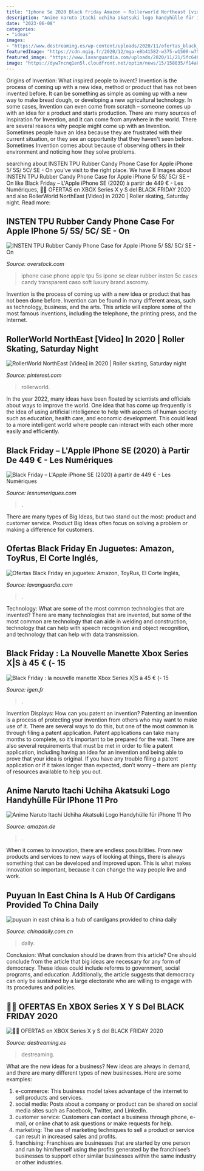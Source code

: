 ```yaml
---
title: "Iphone Se 2020 Black Friday Amazon ~ Rollerworld Northeast [video] In 2020"
description: "Anime naruto itachi uchiha akatsuki logo handyhülle für iphone 11 pro"
date: "2023-06-08"
categories:
- "ideas"
images:
- "https://www.destreaming.es/wp-content/uploads/2020/11/ofertas_black_friday_xbox_series_x-768x461.jpg"
featuredImage: "https://cdn.mgig.fr/2020/12/mga-e8b41582-w375-w1500-w750_accroche.jpg"
featured_image: "https://www.lavanguardia.com/uploads/2020/11/21/5fc6462254dc0.jpeg"
image: "https://dyw7ncnq1en5l.cloudfront.net/optim/news/15/158035/f14a8aca-black-friday-l-apple-iphone-se-2020-a-partir-de-449__908_512__13-0-1965-1101.jpeg"
---
```



Origins of Invention: What inspired people to invent?
Invention is the process of coming up with a new idea, method or product that has not been invented before. It can be something as simple as coming up with a new way to make bread dough, or developing a new agricultural technology. In some cases, Invention can even come from scratch – someone comes up with an idea for a product and starts production. There are many sources of Inspiration for Invention, and it can come from anywhere in the world.
There are several reasons why people might come up with an Invention. Sometimes people have an Idea because they are frustrated with their current situation, or they see an opportunity that they haven't seen before. Sometimes Invention comes about because of observing others in their environment and noticing how they solve problems.

	

		
searching about INSTEN TPU Rubber Candy Phone Case for Apple iPhone 5/ 5S/ 5C/ SE - On you've visit to the right place. We have 8 Images about INSTEN TPU Rubber Candy Phone Case for Apple iPhone 5/ 5S/ 5C/ SE - On like Black Friday – L&#039;Apple iPhone SE (2020) à partir de 449 € - Les Numériques, 🥇🥇 OFERTAS en XBOX Series X y S del BLACK FRIDAY 2020 and also RollerWorld NorthEast [Video] in 2020 | Roller skating, Saturday night. Read more:
		
    
## INSTEN TPU Rubber Candy Phone Case For Apple IPhone 5/ 5S/ 5C/ SE - On

<img loading=lazy src="https://ak1.ostkcdn.com/images/products/7560267/INSTEN-TPU-Phone-Case-Cover-for-Apple-iPhone-5-5S-e0bacc78-2951-4c6d-bf28-6dd151c61d10_600.jpg" onerror="this.onerror=null;this.src='https://tse2.mm.bing.net/th?id=OIP._GVbjcIPofk1IxzSzj0LdQHaHa&amp;pid=15.1';" alt="INSTEN TPU Rubber Candy Phone Case for Apple iPhone 5/ 5S/ 5C/ SE - On">

_Source: overstock.com_

>iphone case phone apple tpu 5s ipone se clear rubber insten 5c cases candy transparent caso soft luxury brand ascromy. 

	

Invention is the process of coming up with a new idea or product that has not been done before. Invention can be found in many different areas, such as technology, business, and the arts. This article will explore some of the most famous inventions, including the telephone, the printing press, and the Internet.

    
## RollerWorld NorthEast [Video] In 2020 | Roller Skating, Saturday Night

<img loading=lazy src="https://i.pinimg.com/736x/4d/a8/af/4da8afd368a145b2557a4faf5fbd142d.jpg" onerror="this.onerror=null;this.src='https://tse2.mm.bing.net/th?id=OIP.gRNUPMzvrs53XiBpNwy_rgHaEK&amp;pid=15.1';" alt="RollerWorld NorthEast [Video] in 2020 | Roller skating, Saturday night">

_Source: pinterest.com_

>rollerworld. 

	

In the year 2022, many ideas have been floated by scientists and officials about ways to improve the world. One idea that has come up frequently is the idea of using artificial intelligence to help with aspects of human society such as education, health care, and economic development. This could lead to a more intelligent world where people can interact with each other more easily and efficiently.

    
## Black Friday – L&#039;Apple IPhone SE (2020) à Partir De 449 € - Les Numériques

<img loading=lazy src="https://dyw7ncnq1en5l.cloudfront.net/optim/news/15/158035/f14a8aca-black-friday-l-apple-iphone-se-2020-a-partir-de-449__908_512__13-0-1965-1101.jpeg" onerror="this.onerror=null;this.src='https://tse2.mm.bing.net/th?id=OIP.oGXFrc9QxnLU0XsDSJ1qKQHaEL&amp;pid=15.1';" alt="Black Friday – L&#039;Apple iPhone SE (2020) à partir de 449 € - Les Numériques">

_Source: lesnumeriques.com_

>. 

	

There are many types of Big Ideas, but two stand out the most: product and customer service. Product Big Ideas often focus on solving a problem or making a difference for customers.

    
## Ofertas Black Friday En Juguetes: Amazon, ToyRus, El Corte Inglés,

<img loading=lazy src="https://www.lavanguardia.com/uploads/2020/11/21/5fc6462254dc0.jpeg" onerror="this.onerror=null;this.src='https://tse1.mm.bing.net/th?id=OIP.ZztvWgoPvcPlhXe2rwx5cgHaEK&amp;pid=15.1';" alt="Ofertas Black Friday en juguetes: Amazon, ToyRus, El Corte Inglés,">

_Source: lavanguardia.com_

>. 

	

Technology: What are some of the most common technologies that are invented?
There are many technologies that are invented, but some of the most common are technology that can aide in welding and construction, technology that can help with speech recognition and object recognition, and technology that can help with data transmission.

    
## Black Friday : La Nouvelle Manette Xbox Series X|S à 45 € (- 15

<img loading=lazy src="https://cdn.mgig.fr/2020/12/mga-e8b41582-w375-w1500-w750_accroche.jpg" onerror="this.onerror=null;this.src='https://tse4.mm.bing.net/th?id=OIP.kZOJ43Uz0JOsZ8hGMhP8PgHaE8&amp;pid=15.1';" alt="Black Friday : la nouvelle manette Xbox Series X|S à 45 € (- 15">

_Source: igen.fr_

>. 

	

Invention Displays: How can you patent an invention?
Patenting an invention is a process of protecting your invention from others who may want to make use of it. There are several ways to do this, but one of the most common is through filing a patent application. Patent applications can take many months to complete, so it’s important to be prepared for the wait. There are also several requirements that must be met in order to file a patent application, including having an idea for an invention and being able to prove that your idea is original. If you have any trouble filing a patent application or if it takes longer than expected, don’t worry – there are plenty of resources available to help you out.

    
## Anime Naruto Itachi Uchiha Akatsuki Logo Handyhülle Für IPhone 11 Pro

<img loading=lazy src="https://images-na.ssl-images-amazon.com/images/I/61XDLKaKjpL._AC_SL1200_.jpg" onerror="this.onerror=null;this.src='https://tse3.mm.bing.net/th?id=OIP.msOybHAQfWQpXAoNxRs7LwHaHn&amp;pid=15.1';" alt="Anime Naruto Itachi Uchiha Akatsuki Logo Handyhülle für iPhone 11 Pro">

_Source: amazon.de_

>. 

	

When it comes to innovation, there are endless possibilities. From new products and services to new ways of looking at things, there is always something that can be developed and improved upon. This is what makes innovation so important, because it can change the way people live and work.

    
## Puyuan In East China Is A Hub Of Cardigans Provided To China Daily

<img loading=lazy src="http://www.chinadaily.com.cn/kindle/attachement/jpg/site1/20161118/eca86bda350e19988b2f34.jpg" onerror="this.onerror=null;this.src='https://tse1.mm.bing.net/th?id=OIP.IkLNNZ1eIzHYIIBErxkJ1AAAAA&amp;pid=15.1';" alt="puyuan in east china is a hub of cardigans provided to china daily">

_Source: chinadaily.com.cn_

>daily. 

	

Conclusion: What conclusion should be drawn from this article?
One should conclude from the article that big ideas are necessary for any form of democracy. These ideas could include reforms to government, social programs, and education. Additionally, the article suggests that democracy can only be sustained by a large electorate who are willing to engage with its procedures and policies.

    
## 🥇🥇 OFERTAS En XBOX Series X Y S Del BLACK FRIDAY 2020

<img loading=lazy src="https://www.destreaming.es/wp-content/uploads/2020/11/ofertas_black_friday_xbox_series_x-768x461.jpg" onerror="this.onerror=null;this.src='https://tse1.mm.bing.net/th?id=OIP.cb31du8XaEzNvN-SA0NPTgHaEc&amp;pid=15.1';" alt="🥇🥇 OFERTAS en XBOX Series X y S del BLACK FRIDAY 2020">

_Source: destreaming.es_

>destreaming. 

	

What are the new ideas for a business?
New ideas are always in demand, and there are many different types of new businesses. Here are some examples: 
1. e-commerce: This business model takes advantage of the internet to sell products and services. 
2. social media: Posts about a company or product can be shared on social media sites such as Facebook, Twitter, and LinkedIn. 
3. customer service: Customers can contact a business through phone, e-mail, or online chat to ask questions or make requests for help. 
4. marketing: The use of marketing techniques to sell a product or service can result in increased sales and profits. 
5. franchising: Franchises are businesses that are started by one person and run by him/herself using the profits generated by the franchisee’s businesses to support other similar businesses within the same industry or other industries.

